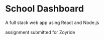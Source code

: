 # School Dashboard

A full stack web app using React and Node.js


assignment submitted for Zoyride
